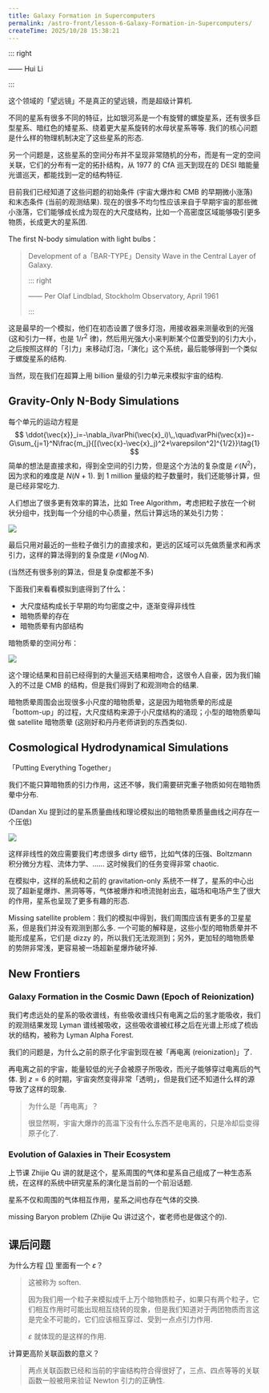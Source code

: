 ```yaml
---
title: Galaxy Formation in Supercomputers
permalink: /astro-front/lesson-6-Galaxy-Formation-in-Supercomputers/
createTime: 2025/10/28 15:38:21
---
```

::: right

—— Hui Li

:::

这个领域的「望远镜」不是真正的望远镜，而是超级计算机.

不同的星系有很多不同的特征，比如银河系是一个有旋臂的螺旋星系，还有很多巨型星系、暗红色的矮星系、绕着更大星系旋转的水母状星系等等. 我们的核心问题是什么样的物理机制决定了这些星系的形态.

另一个问题是，这些星系的空间分布并不呈现非常随机的分布，而是有一定的空间关联，它们的分布有一定的拓扑结构，从 1977 的 CfA 巡天到现在的 DESI 暗能量光谱巡天，都能找到一定的结构特征.

目前我们已经知道了这些问题的初始条件 (宇宙大爆炸和 CMB 的早期微小涨落) 和末态条件 (当前的观测结果). 现在的很多不均匀性应该来自于早期宇宙的那些微小涨落，它们能够成长成为现在的大尺度结构，比如一个高密度区域能够吸引更多物质，长成更大的星系团.

The first N-body simulation with light bulbs：

> Development of a「BAR-TYPE」Density Wave in the Central Layer of Galaxy.
>
> ::: right
>
> —— Per Olaf Lindblad, Stockholm Observatory, April 1961
>
> :::

这是最早的一个模拟，他们在初态设置了很多灯泡，用接收器来测量收到的光强 (这和引力一样，也是 $1/r^2$ 律)，然后用光强大小来判断某个位置受到的引力大小，之后按照这样的「引力」来移动灯泡，「演化」这个系统，最后能够得到一个类似于螺旋星系的结构.

当然，现在我们在超算上用 billion 量级的引力单元来模拟宇宙的结构.

## Gravity-Only N-Body Simulations

每个单元的运动方程是<a name="1"></a>
$$
\ddot{\vec{x}}_i=-\nabla_i\varPhi(\vec{x}_i)\,,\quad\varPhi(\vec{x})=-G\sum_{j=1}^N\frac{m_j}{[(\vec{x}-\vec{x}_j)^2+\varepsilon^2]^{1/2}}\tag{1}
$$
简单的想法是直接求和，得到全空间的引力势，但是这个方法的复杂度是 $\mathcal{O}(N^2)$，因为求和的难度是 $N(N+1)$. 到 1 million 量级的粒子数量时，我们还能够计算，但是已经非常吃力.

人们想出了很多更有效率的算法，比如 Tree Algorithm，考虑把粒子放在一个树状分组中，找到每一个分组的中心质量，然后计算远场的某处引力势：

![](https://vip.123pan.cn/1845440081/yk6baz03t0l000d7w33fsp6116kjx1ueDIYxAIFxDda1DGxPDwUzAa==.png)

最后只用对最近的一些粒子做引力的直接求和，更远的区域可以先做质量求和再求引力，这样的算法得到的复杂度是 $\mathcal{O}(N\log N)$.

(当然还有很多别的算法，但是复杂度都差不多)

下面我们来看看模拟到底得到了什么：

* 大尺度结构成长于早期的均匀密度之中，逐渐变得非线性
* 暗物质晕的存在
* 暗物质晕有内部结构

暗物质晕的空间分布：

![](https://vip.123pan.cn/1845440081/yk6baz03t0l000d7w33fsp6822kk5fuhDIYxAIFxDda1DGxPDwUzAa==.png)

这个理论结果和目前已经得到的大量巡天结果相吻合，这很令人自豪，因为我们输入的不过是 CMB 的结构，但是我们得到了和观测吻合的结果.

暗物质晕周围会出现很多小尺度的暗物质晕，这是因为暗物质晕的形成是「bottom-up」的过程，大尺度结构来源于小尺度结构的涌现；小型的暗物质晕叫做 satellite 暗物质晕 (这刚好和丹丹老师讲到的东西类似).

## Cosmological Hydrodynamical Simulations

「Putting Everything Together」

我们不能只算暗物质的引力作用，这还不够，我们需要研究重子物质如何在暗物质晕中分布.

(Dandan Xu 提到过的星系质量曲线和理论模拟出的暗物质晕质量曲线之间存在一个压低)

![](https://vip.123pan.cn/1845440081/yk6baz03t0n000d7w33hedn2bjftrracDIYxAIFxDda1DGxPDwUzAa==.png)

这样非线性的效应需要我们考虑很多 dirty 细节，比如气体的压强、Boltzmann 积分微分方程、流体力学、…… 这时候我们的任务变得非常 chaotic.

在模拟中，这样的系统和之前的 gravitation-only 系统不一样了，星系的中心出现了超新星爆炸、黑洞等等，气体被爆炸和喷流抛射出去，磁场和电场产生了很大的作用，星系也呈现了更多有趣的形态.

Missing satellite problem：我们的模拟中得到，我们周围应该有更多的卫星星系，但是我们并没有观测到那么多. 一个可能的解释是，这些小型的暗物质晕并不能形成星系，它们是 dizzy 的，所以我们无法观测到；另外，更加轻的暗物质晕的势阱非常浅，更容易被一场超新星爆炸破坏掉.

## New Frontiers

### Galaxy Formation in the Cosmic Dawn (Epoch of Reionization)

我们考虑远处的星系的吸收谱线，有些吸收谱线只有电离之后的氢才能吸收，我们的观测结果发现 Lyman 谱线被吸收，这些吸收谱被红移之后在光谱上形成了梳齿状的结构，被称为 Lyman Alpha Forest.

我们的问题是，为什么之前的原子化宇宙到现在被「再电离 (reionization)」了.

再电离之前的宇宙，能量较低的光子会被原子所吸收，而光子能够穿过电离后的气体. 到 $z=6$ 的时期，宇宙突然变得非常「透明」，但是我们还不知道什么样的源导致了这样的现象.

> 为什么是「再电离」？
>
> 很显然啊，宇宙大爆炸的高温下没有什么东西不是电离的，只是冷却后变得原子化了.

### Evolution of Galaxies in Their Ecosystem

上节课 Zhijie Qu 讲的就是这个，星系周围的气体和星系自己组成了一种生态系统，在这样的系统中研究星系的演化是当前的一个前沿话题.

星系不仅和周围的气体相互作用，星系之间也存在气体的交换.

missing Baryon problem (Zhijie Qu 讲过这个，崔老师也是做这个的).

## 课后问题

为什么方程 <a href="#1">(1)</a> 里面有一个 $\varepsilon$？

> 这被称为 soften.
>
> 因为我们用一个粒子来模拟成千上万个暗物质粒子，如果只有两个粒子，它们相互作用时可能出现相互绕转的现象，但是我们知道对于两团物质而言这是完全不可能的，它们应该相互穿过、受到一点点引力作用.
>
> $\varepsilon$ 就体现的是这样的作用.

计算更高阶关联函数的意义？

> 两点关联函数已经和当前的宇宙结构符合得很好了，三点、四点等等的关联函数一般被用来验证 Newton 引力的正确性.